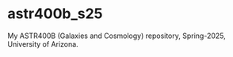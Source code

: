 # astr400b_s25
My ASTR400B (Galaxies and Cosmology) repository, Spring-2025, University of Arizona. 
